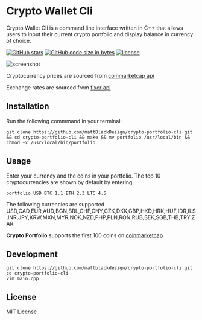 # Crypto Wallet Cli

Crypto Wallet Cli is a command line interface written in C++ that allows users to input their current crypto portfolio and display balance in currency of choice. 

[![GitHub stars](https://img.shields.io/github/stars/mattblackdesign/crypto-portfolio-cli.svg?style=social&label=Stars)](https://github.com/mattblackdesign/crypto-portfolio-cli)
[![GitHub code size in bytes](https://img.shields.io/github/size/mattblackdesign/crypto-portfolio-cli/main.cpp.svg)](https://raw.githubusercontent.com/mattblackdesign/crypto-portfolio-cli/master/main.cpp)
[![license](https://img.shields.io/github/license/mattblackdesign/crypto-portfolio-cli.svg)](https://github.com/mattblackdesign/crypto-portfolio-cli)

![screenshot](https://github.com/mattblackdesign/crypto-portfolio-cli/blob/master/screenshot.png)

Cryptocurrency prices are sourced from [coinmarketcap api](https://coinmarketcap.com/api/)

Exchange rates are sourced from [fixer api](https://api.fixer.io)

## Installation

Run the following commmand in your terminal:

```
git clone https://github.com/mattBlackDesign/crypto-portfolio-cli.git && cd crypto-portfolio-cli && make && mv portfolio /usr/local/bin && chmod +x /usr/local/bin/portfolio
```

## Usage

Enter your currency and the coins in your portfolio. 
The top 10 cryptocurrencies are shown by default by entering
```
portfolio USD BTC 1.1 ETH 2.3 LTC 4.5
```

The following currencies are supported
USD,CAD,EUR,AUD,BGN,BRL,CHF,CNY,CZK,DKK,GBP,HKD,HRK,HUF,IDR,ILS,INR,JPY,KRW,MXN,MYR,NOK,NZD,PHP,PLN,RON,RUB,SEK,SGB,THB,TRY,ZAR


**Crypto Portfolio** supports the first 100 coins on [coinmarketcap](https://coinmarketcap.com)


## Development

```
git clone https://github.com/mattblackdesign/crypto-portfolio-cli.git
cd crypto-portfolio-cli
vim main.cpp
```

## License

MIT License